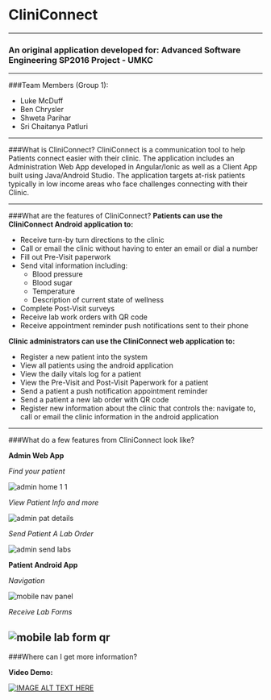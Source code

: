 # CliniConnect

---

### An original application developed for: Advanced Software Engineering SP2016 Project - UMKC
---

###Team Members (Group 1): 
* Luke McDuff
* Ben Chrysler 
* Shweta Parihar
* Sri Chaitanya Patluri

---
###What is CliniConnect?
CliniConnect is a communication tool to help Patients connect easier with their clinic. The application includes an Administration Web App developed in Angular/Ionic as well as a Client App built using Java/Android Studio. The application targets at-risk patients typically in low income areas who face challenges connecting with their Clinic.

---
###What are the features of CliniConnect?
**Patients can use the CliniConnect Android application to:**
* Receive turn-by turn directions to the clinic
* Call or email the clinic without having to enter an email or dial a number
* Fill out Pre-Visit paperwork
* Send vital information including:
  * Blood pressure
  * Blood sugar
  * Temperature
  * Description of current state of wellness
* Complete Post-Visit surveys
* Receive lab work orders with QR code
* Receive appointment reminder push notifications sent to their phone

**Clinic administrators can use the CliniConnect web application to:**
* Register a new patient into the system
* View all patients using the android application
* View the daily vitals log for a patient
* View the Pre-Visit and Post-Visit Paperwork for a patient
* Send a patient a push notification appointment reminder
* Send a patient a new lab order with QR code
* Register new information about the clinic that controls the: navigate to, call or email the clinic information in the android application

---
###What do a few features from CliniConnect look like?

**Admin Web App**

*Find your patient*

![admin home 1 1](https://cloud.githubusercontent.com/assets/11081968/15002946/37e0f8f2-116c-11e6-9d3f-43aa1df79cfd.PNG)

*View Patient Info and more*

![admin pat details](https://cloud.githubusercontent.com/assets/11081968/15002986/b0463a32-116c-11e6-8129-ed87745c37c6.PNG)

*Send Patient A Lab Order*

![admin send labs](https://cloud.githubusercontent.com/assets/11081968/15002997/cb84845c-116c-11e6-9760-6397e79cd508.PNG)

**Patient Android App**

*Navigation*

![mobile nav panel](https://cloud.githubusercontent.com/assets/11081968/15003137/4ac581de-116e-11e6-9fdc-f180a0ffbaf9.png)

*Receive Lab Forms*

![mobile lab form qr](https://cloud.githubusercontent.com/assets/11081968/15003132/2e678ca8-116e-11e6-84e1-36457567794b.png)
---

###Where can I get more information?

**Video Demo:** 

[![IMAGE ALT TEXT HERE](http://img.youtube.com/vi/5t4kIitnlH0/0.jpg)](http://www.youtube.com/watch?v=5t4kIitnlH0)

